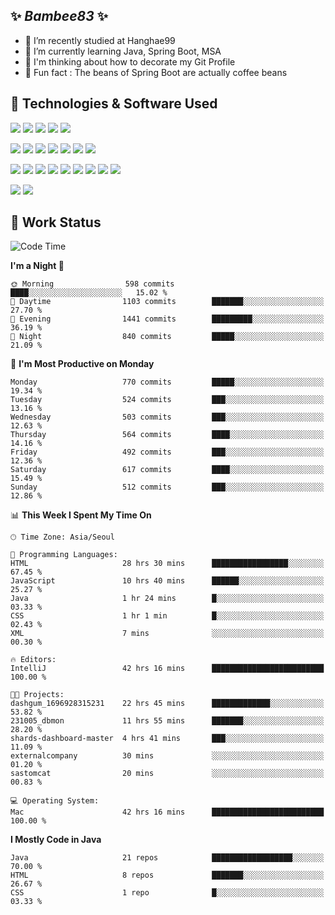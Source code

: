 ##  ✨ _Bambee83_ ✨ 

- 🔭 I’m recently studied at Hanghae99
- 🌱 I’m currently learning Java, Spring Boot, MSA
- 🤔 I'm thinking about how to decorate my Git Profile
- 🪹 Fun fact : The beans of Spring Boot are actually coffee beans 

<!-- - 💬 Ask me about ...
- 📫 How to reach me: ...
- 😄 Pronouns: ...
- 👯 I’m looking to collaborate on ...-->

## 🔧  Technologies & Software Used

<img src="https://img.shields.io/badge/Java-007396?style=flat-round&logo=OpenJDK&logoColor=white"/> <img src="https://img.shields.io/badge/Spring-6DB33F?style=flat-round&logo=spring&logoColor=white"/>   <img src="https://img.shields.io/badge/SpringBoot-6DB33F?style=flat-round&logo=springboot&logoColor=white"/>  <img src="https://img.shields.io/badge/SpringSecurity-6DB33F?style=flat-round&logo=SpringSecurity&logoColor=white"/>   <img src="https://img.shields.io/badge/JSON Web Token-000000?style=flat-round&logo=JSON Web Tokens&logoColor=white"/> 

<img src="https://img.shields.io/badge/github-181717?style=flat-round&logo=github&logoColor=white"/> <img src="https://img.shields.io/badge/git-F05032?style=flat-round&logo=git&logoColor=white"/> <img src="https://img.shields.io/badge/githubactions-2088FF?style=flat-round&logo=githubactions&logoColor=white"/>  <img src="https://img.shields.io/badge/Gradle-02303A?style=flat-round&logo=Gradle&logoColor=white"/>  <img src="https://img.shields.io/badge/IntelliJIDEA-000000?style=flat-round&logo=IntelliJIDEA&logoColor=white"/>  <img src="https://img.shields.io/badge/Postman-FF6C37?style=flat-round&logo=Postman&logoColor=white"/>  <img src="https://img.shields.io/badge/Sourcetree-0052CC?style=flat-round&logo=Sourcetree&logoColor=white"/>

<img src="https://img.shields.io/badge/AmazonS3-569A31?style=flat-round&logo=AmazonS3&logoColor=white"/>  <img src="https://img.shields.io/badge/AmazonEC2-FF9900?style=flat-round&logo=AmazonEC2&logoColor=white"/>  <img src="https://img.shields.io/badge/AmazonRDS-527FFF?style=flat-round&logo=AmazonRDS&logoColor=white"/>  <img src="https://img.shields.io/badge/MySQL-4479A1?style=flat-round&logo=MySQL&logoColor=white"/>  <img src="https://img.shields.io/badge/MongoDB-47A248?style=flat-round&logo=MongoDB&logoColor=white"/> <img src="https://img.shields.io/badge/Ubuntu-E95420?style=flat-round&logo=Ubuntu&logoColor=white"/> <img src="https://img.shields.io/badge/FileZilla-BF0000?style=flat-round&logo=filezilla&logoColor=white"/> <img src="https://img.shields.io/badge/Notion-000000?style=flat-round&logo=Notion&logoColor=white"/> <img src="https://img.shields.io/badge/Slack-F06A6A?style=flat-round&logo=slack&logoColor=white"/>

<img src="https://img.shields.io/badge/AmazonCloudfront-3693F3?style=flat-round&logo=iCloud&logoColor=white"/> <img src="https://img.shields.io/badge/ApacheJMeter-D22128?style=flat-round&logo=apachejmeter&logoColor=white"/> 
 
<!-- Markdown lang
[![Bambee83 Badge](https://img.shields.io/badge/Bambee83'blog-4A154B.svg?&style=for-the-badge&logo=Bloglovin&link=https://blog.naver.com/bambee83)](https://blog.naver.com/bambee83)
## 🚀  GitHub stats & Top Langs
[![Bambee83's GitHub stats-Dark](https://github-readme-stats.vercel.app/api?username=bambee83&show_icons=true&theme=dark#gh-dark-mode-only)]((https://github.com/bambee83/github-readme-stats#gh-dark-mode-only))
![Top Langs-Dark](https://github-readme-stats.vercel.app/api/top-langs/?username=bambee83&layout=compact&theme=dark#gh-dark-mode-only)
## 🐳   Project
[mini project - SeoulCulturePort](https://github.com/event-information)
[clone coding - Instaclone](https://github.com/instaclone8)
[final project - emotrak](https://github.com/EmoTrak)
[![bambee83's wakatime stats](https://github-readme-stats.vercel.app/api/wakatime?username=bambee83)]
 -->
## 🐳 Work Status
<!--START_SECTION:waka-->
![Code Time](http://img.shields.io/badge/Code%20Time-368%20hrs%2038%20mins-blue)

**I'm a Night 🦉** 

```text
🌞 Morning                598 commits         ████░░░░░░░░░░░░░░░░░░░░░   15.02 % 
🌆 Daytime                1103 commits        ███████░░░░░░░░░░░░░░░░░░   27.70 % 
🌃 Evening                1441 commits        █████████░░░░░░░░░░░░░░░░   36.19 % 
🌙 Night                  840 commits         █████░░░░░░░░░░░░░░░░░░░░   21.09 % 
```
📅 **I'm Most Productive on Monday** 

```text
Monday                   770 commits         █████░░░░░░░░░░░░░░░░░░░░   19.34 % 
Tuesday                  524 commits         ███░░░░░░░░░░░░░░░░░░░░░░   13.16 % 
Wednesday                503 commits         ███░░░░░░░░░░░░░░░░░░░░░░   12.63 % 
Thursday                 564 commits         ████░░░░░░░░░░░░░░░░░░░░░   14.16 % 
Friday                   492 commits         ███░░░░░░░░░░░░░░░░░░░░░░   12.36 % 
Saturday                 617 commits         ████░░░░░░░░░░░░░░░░░░░░░   15.49 % 
Sunday                   512 commits         ███░░░░░░░░░░░░░░░░░░░░░░   12.86 % 
```


📊 **This Week I Spent My Time On** 

```text
🕑︎ Time Zone: Asia/Seoul

💬 Programming Languages: 
HTML                     28 hrs 30 mins      █████████████████░░░░░░░░   67.45 % 
JavaScript               10 hrs 40 mins      ██████░░░░░░░░░░░░░░░░░░░   25.27 % 
Java                     1 hr 24 mins        █░░░░░░░░░░░░░░░░░░░░░░░░   03.33 % 
CSS                      1 hr 1 min          █░░░░░░░░░░░░░░░░░░░░░░░░   02.43 % 
XML                      7 mins              ░░░░░░░░░░░░░░░░░░░░░░░░░   00.30 % 

🔥 Editors: 
IntelliJ                 42 hrs 16 mins      █████████████████████████   100.00 % 

🐱‍💻 Projects: 
dashgum_1696928315231    22 hrs 45 mins      █████████████░░░░░░░░░░░░   53.82 % 
231005_dbmon             11 hrs 55 mins      ███████░░░░░░░░░░░░░░░░░░   28.20 % 
shards-dashboard-master  4 hrs 41 mins       ███░░░░░░░░░░░░░░░░░░░░░░   11.09 % 
externalcompany          30 mins             ░░░░░░░░░░░░░░░░░░░░░░░░░   01.20 % 
sastomcat                20 mins             ░░░░░░░░░░░░░░░░░░░░░░░░░   00.83 % 

💻 Operating System: 
Mac                      42 hrs 16 mins      █████████████████████████   100.00 % 
```

**I Mostly Code in Java** 

```text
Java                     21 repos            ██████████████████░░░░░░░   70.00 % 
HTML                     8 repos             ███████░░░░░░░░░░░░░░░░░░   26.67 % 
CSS                      1 repo              █░░░░░░░░░░░░░░░░░░░░░░░░   03.33 % 
```




<!--END_SECTION:waka-->
